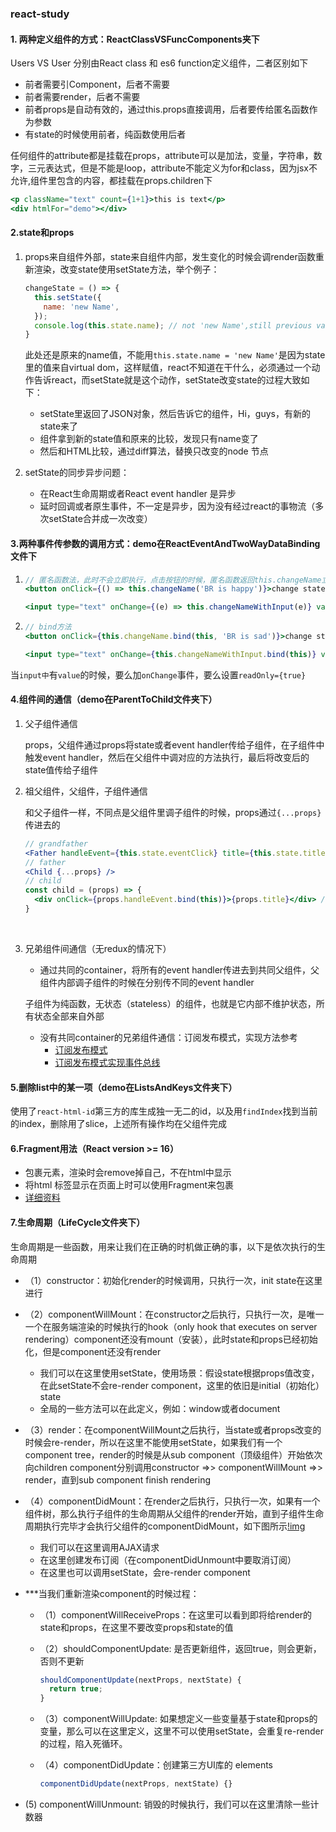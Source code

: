 

### react-study

#### 1. 两种定义组件的方式：ReactClassVSFuncComponents夹下

 Users VS User 分别由React class 和 es6 function定义组件，二者区别如下

- 前者需要引Component，后者不需要
- 前者需要render，后者不需要
- 前者props是自动有效的，通过this.props直接调用，后者要传给匿名函数作为参数
- 有state的时候使用前者，纯函数使用后者

 任何组件的attribute都是挂载在props，attribute可以是加法，变量，字符串，数字，三元表达式，但是不能是loop，attribute不能定义为for和class，因为jsx不允许,组件里包含的内容，都挂载在props.children下

 ```jsx
 <p className="text" count={1+1}>this is text</p>
 <div htmlFor="demo"></div>
 ```

####  2.state和props

1. props来自组件外部，state来自组件内部，发生变化的时候会调render函数重新渲染，改变state使用setState方法，举个例子：

   ```javascript
   changeState = () => {
     this.setState({
       name: 'new Name',
     });
     console.log(this.state.name); // not 'new Name',still previous value
   }
   ```

   此处还是原来的name值，不能用`this.state.name = 'new Name'`是因为state里的值来自virtual dom，这样赋值，react不知道在干什么，必须通过一个动作告诉react，而setState就是这个动作，setState改变state的过程大致如下：

   - setState里返回了JSON对象，然后告诉它的组件，Hi，guys，有新的state来了
   - 组件拿到新的state值和原来的比较，发现只有name变了
   - 然后和HTML比较，通过diff算法，替换只改变的node 节点

2. setState的同步异步问题：

   - 在React生命周期或者React event handler 是异步
   - 延时回调或者原生事件，不一定是异步，因为没有经过react的事物流（多次setState合并成一次改变）

####  3.两种事件传参数的调用方式：demo在ReactEventAndTwoWayDataBinding文件下

1. ```jsx
   // 匿名函数法，此时不会立即执行，点击按钮的时候，匿名函数返回this.changeName立即执行
   <button onClick={() => this.changeName('BR is happy')}>change state use anonymous Function</button>

   <input type="text" onChange={(e) => this.changeNameWithInput(e)} value={this.state.name}/>
   ```

2. ```jsx
   // bind方法
   <button onClick={this.changeName.bind(this, 'BR is sad')}>change state use bind Function</button>

   <input type="text" onChange={this.changeNameWithInput.bind(this)} value={this.state.name}/>
   ```

当`input中`有`value`的时候，要么加`onChange`事件，要么设置`readOnly={true}`

#### 4.组件间的通信（demo在ParentToChild文件夹下）

1. 父子组件通信

   props，父组件通过props将state或者event handler传给子组件，在子组件中触发event handler，然后在父组件中调对应的方法执行，最后将改变后的state值传给子组件

2. 祖父组件，父组件，子组件通信

   和父子组件一样，不同点是父组件里调子组件的时候，props通过`{...props}`传进去的

   ```jsx
   // grandfather
   <Father handleEvent={this.state.eventClick} title={this.state.title} />
   // father
   <Child {...props} />
   // child
   const child = (props) => {
     <div onClick={props.handleEvent.bind(this)}>{props.title}</div> // title,handleEvent均来自祖父组件
   }
   ```

   ​

3. 兄弟组件间通信（无redux的情况下）

   - 通过共同的container，将所有的event handler传进去到共同父组件，父组件内部调子组件的时候在分别传不同的event handler

   ​       子组件为纯函数，无状态（stateless）的组件，也就是它内部不维护状态，所有状态全部来自外部

   - 没有共同container的兄弟组件通信：订阅发布模式，实现方法参考
     - [订阅发布模式](https://vmo-fed.github.io/js-design-pattern/publish-subscribe-pattern/)
     - [订阅发布模式实现事件总线](https://vmo-fed.github.io/js-design-pattern/use-publish-subscribe-pattern/)

#### 5.删除list中的某一项（demo在ListsAndKeys文件夹下）

使用了`react-html-id`第三方的库生成独一无二的id，以及用`findIndex`找到当前的index，删除用了slice，上述所有操作均在父组件完成

#### 6.Fragment用法（React version >= 16）

- 包裹元素，渲染时会remove掉自己，不在html中显示
- 将html 标签显示在页面上时可以使用Fragment来包裹
- [详细资料](https://vmo-fed.github.io/react/react-Fragments/)

#### 7.生命周期（LifeCycle文件夹下）

生命周期是一些函数，用来让我们在正确的时机做正确的事，以下是依次执行的生命周期

- （1）constructor：初始化render的时候调用，只执行一次，init state在这里进行

- （2）componentWillMount：在constructor之后执行，只执行一次，是唯一一个在服务端渲染的时候执行的hook（only hook that executes on server rendering）component还没有mount（安装），此时state和props已经初始化，但是component还没有render

  - 我们可以在这里使用setState，使用场景：假设state根据props值改变，在此setState不会re-render component，这里的依旧是initial（初始化）state
  - 全局的一些方法可以在此定义，例如：window或者document

- （3）render：在componentWillMount之后执行，当state或者props改变的时候会re-render，所以在这里不能使用setState，如果我们有一个component tree，render的时候是从sub component（顶级组件）开始依次向children component分别调用constructor =>> componentWillMount =>> render，直到sub component finish rendering

- （4）componentDidMount：在render之后执行，只执行一次，如果有一个组件树，那么执行子组件的生命周期从父组件的render开始，直到子组件生命周期执行完毕才会执行父组件的componentDidMount，如下图所示[!img](./src/images/lifeCycle.png)

  - 我们可以在这里调用AJAX请求
  - 在这里创建发布订阅（在componentDidUnmount中要取消订阅）
  - 在这里也可以调用setState，会re-render component

- ***当我们重新渲染component的时候过程：

  - （1）componentWillReceiveProps：在这里可以看到即将给render的state和props，在这里不要改变props和state的值

  - （2）shouldComponentUpdate: 是否更新组件，返回true，则会更新，否则不更新

    ```jsx
    shouldComponentUpdate(nextProps, nextState) {
      return true;
    }
    ```

  - （3）componentWillUpdate:  如果想定义一些变量基于state和props的变量，那么可以在这里定义，这里不可以使用setState，会重复re-render的过程，陷入死循环。

  - （4）componentDidUpdate：创建第三方UI库的 elements

    ```jsx
    componentDidUpdate(nextProps, nextState) {}
    ```

- (5) componentWillUnmount: 销毁的时候执行，我们可以在这里清除一些计数器

